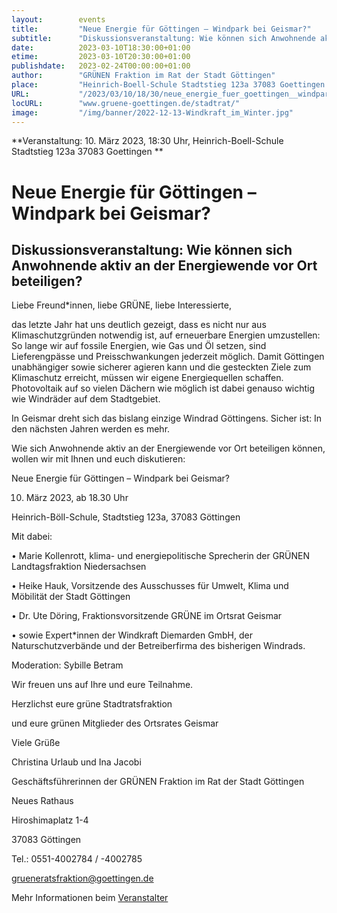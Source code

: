 ```yaml
---
layout:        events
title:         "Neue Energie für Göttingen – Windpark bei Geismar?"
subtitle:      "Diskussionsveranstaltung: Wie können sich Anwohnende aktiv an der Energiewende vor Ort beteiligen?"
date:          2023-03-10T18:30:00+01:00
etime:         2023-03-10T20:30:00+01:00
publishdate:   2023-02-24T00:00:00+01:00
author:        "GRÜNEN Fraktion im Rat der Stadt Göttingen"
place:         "Heinrich-Boell-Schule Stadtstieg 123a 37083 Goettingen "
URL:           "/2023/03/10/18/30/neue_energie_fuer_goettingen__windpark_bei_geismar"
locURL:        "www.gruene-goettingen.de/stadtrat/"
image:         "/img/banner/2022-12-13-Windkraft_im_Winter.jpg"
---
```


**Veranstaltung: 10. März 2023, 18:30 Uhr, Heinrich-Boell-Schule Stadtstieg 123a 37083 Goettingen **

Neue Energie für Göttingen – Windpark bei Geismar?
===========

Diskussionsveranstaltung: Wie können sich Anwohnende aktiv an der Energiewende vor Ort beteiligen?
-----------
Liebe Freund*innen, liebe GRÜNE, liebe Interessierte,

 

das letzte Jahr hat uns deutlich gezeigt, dass es nicht nur aus Klimaschutzgründen notwendig ist, auf erneuerbare Energien umzustellen: So lange wir auf fossile Energien, wie Gas und Öl setzen, sind Lieferengpässe und Preisschwankungen jederzeit möglich. Damit Göttingen unabhängiger sowie sicherer agieren kann und die gesteckten Ziele zum Klimaschutz erreicht, müssen wir eigene Energiequellen schaffen. Photovoltaik auf so vielen Dächern wie möglich ist dabei genauso wichtig wie Windräder auf dem Stadtgebiet.

 

In Geismar dreht sich das bislang einzige Windrad Göttingens. Sicher ist: In den nächsten Jahren werden es mehr.

Wie sich Anwohnende aktiv an der Energiewende vor Ort beteiligen können, wollen wir mit Ihnen und euch diskutieren:

 

Neue Energie für Göttingen – Windpark bei Geismar?

10. März 2023, ab 18.30 Uhr

Heinrich-Böll-Schule, Stadtstieg 123a, 37083 Göttingen

 

Mit dabei:

•         Marie Kollenrott, klima- und energiepolitische Sprecherin der GRÜNEN Landtagsfraktion Niedersachsen

•         Heike Hauk, Vorsitzende des Ausschusses für Umwelt, Klima und Möbilität der Stadt Göttingen 

•         Dr. Ute Döring, Fraktionsvorsitzende GRÜNE im Ortsrat Geismar

•         sowie Expert*innen der Windkraft Diemarden GmbH, der Naturschutzverbände und der Betreiberfirma des bisherigen Windrads.

 

Moderation: Sybille Betram

Wir freuen uns auf Ihre und eure Teilnahme.

Herzlichst eure grüne Stadtratsfraktion

und eure grünen Mitglieder des Ortsrates Geismar

 

Viele Grüße

Christina Urlaub und Ina Jacobi

Geschäftsführerinnen der GRÜNEN Fraktion im Rat der Stadt Göttingen

Neues Rathaus

Hiroshimaplatz 1-4

37083 Göttingen

Tel.: 0551-4002784 / -4002785

grueneratsfraktion@goettingen.de



Mehr Informationen beim [Veranstalter](https://www.gruene-goettingen.de/fraktionen/stadtrat/veranstaltungen)
